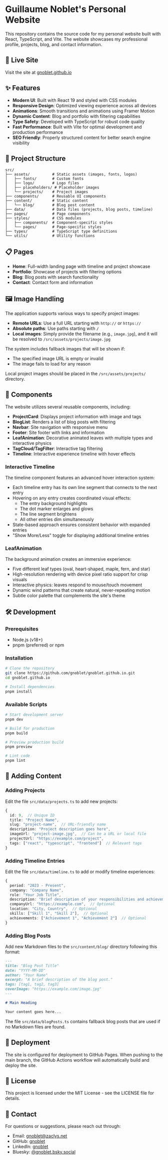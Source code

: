 # Guillaume Noblet's Personal Website

This repository contains the source code for my personal website built with React, TypeScript, and Vite. The website showcases my professional profile, projects, blog, and contact information.

## 🚀 Live Site

Visit the site at [gnoblet.github.io](https://gnoblet.github.io/)

## ✨ Features

- **Modern UI**: Built with React 19 and styled with CSS modules
- **Responsive Design**: Optimized viewing experience across all devices
- **Animations**: Smooth transitions and animations using Framer Motion
- **Dynamic Content**: Blog and portfolio with filtering capabilities
- **Type Safety**: Developed with TypeScript for robust code quality
- **Fast Performance**: Built with Vite for optimal development and production performance
- **SEO Friendly**: Properly structured content for better search engine visibility

## 📁 Project Structure

```
src/
├── assets/          # Static assets (images, fonts, logos)
│   ├── fonts/       # Custom fonts
│   ├── logo/        # Logo files
│   ├── placeholders/ # Placeholder images
│   └── projects/    # Project images
├── components/      # Reusable UI components
├── content/         # Static content
│   └── blog/        # Blog post content
├── data/            # Data files (projects, blog posts, timeline)
├── pages/           # Page components
├── styles/          # CSS modules
│   ├── components/  # Component-specific styles
│   └── pages/       # Page-specific styles
├── types/           # TypeScript type definitions
└── utils/           # Utility functions
```

## 📋 Pages

- **Home**: Full-width landing page with timeline and project showcase
- **Portfolio**: Showcase of projects with filtering options
- **Blog**: Blog posts with search functionality
- **Contact**: Contact form and information

## 🖼️ Image Handling

The application supports various ways to specify project images:

- **Remote URLs**: Use a full URL starting with `http://` or `https://`
- **Absolute paths**: Use paths starting with `/`
- **Local images**: Simply provide the filename (e.g., `image.jpg`), and it will be resolved to `/src/assets/projects/image.jpg`

The system includes fallback images that will be shown if:
- The specified image URL is empty or invalid
- The image fails to load for any reason

Local project images should be placed in the `/src/assets/projects/` directory.

## 🧩 Components

The website utilizes several reusable components, including:

- **ProjectCard**: Displays project information with image and tags
- **BlogList**: Renders a list of blog posts with filtering
- **Navbar**: Site navigation with responsive menu
- **Footer**: Site footer with links and information
- **LeafAnimation**: Decorative animated leaves with multiple types and interactive physics
- **TagCloud/TagFilter**: Interactive tag filtering
- **Timeline**: Interactive experience timeline with hover effects

### Interactive Timeline

The timeline component features an advanced hover interaction system:

- Each timeline entry has its own line segment that connects to the next entry
- Hovering on any entry creates coordinated visual effects:
  - The entry background highlights
  - The dot marker enlarges and glows
  - The line segment brightens
  - All other entries dim simultaneously
- State-based approach ensures consistent behavior with expanded entries
- "Show More/Less" toggle for displaying additional timeline entries

### LeafAnimation

The background animation creates an immersive experience:

- Five different leaf types (oval, heart-shaped, maple, fern, and star)
- High-resolution rendering with device pixel ratio support for crisp visuals
- Interactive physics: leaves respond to mouse/touch movement
- Dynamic wind patterns that create natural, never-repeating motion
- Subtle color palette that complements the site's theme

## 🛠️ Development

### Prerequisites

- Node.js (v18+)
- pnpm (preferred) or npm

### Installation

```bash
# Clone the repository
git clone https://github.com/gnoblet/gnoblet.github.io.git
cd gnoblet.github.io

# Install dependencies
pnpm install
```

### Available Scripts

```bash
# Start development server
pnpm dev

# Build for production
pnpm build

# Preview production build
pnpm preview

# Lint code
pnpm lint
```

## 🔧 Adding Content

### Adding Projects

Edit the file `src/data/projects.ts` to add new projects:

```typescript
{
  id: 9,  // Unique ID
  title: "Project Name",
  slug: "project-name",  // URL-friendly name
  description: "Project description goes here",
  imageUrl: "project-image.jpg",  // Can be a URL or local file
  projectUrl: "https://example.com/project",
  tags: ["react", "typescript", "frontend"]  // Relevant tags
}
```

### Adding Timeline Entries

Edit the file `src/data/timeline.ts` to add or modify timeline experiences:

```typescript
{
  period: "2023 - Present",
  company: "Company Name",
  role: "Your Job Title",
  description: "Brief description of your responsibilities and achievements.",
  companyUrl: "https://example.com",  // Optional
  location: "City, Country",  // Optional
  skills: ["Skill 1", "Skill 2"],  // Optional
  achievements: ["Achievement 1", "Achievement 2"]  // Optional
}
```

### Adding Blog Posts

Add new Markdown files to the `src/content/blog/` directory following this format:

```markdown
---
title: "Blog Post Title"
date: "YYYY-MM-DD"
author: "Your Name"
excerpt: "A brief description of the blog post."
tags: [tag1, tag2, tag3]
coverImage: "https://example.com/image.jpg"
---

# Main Heading

Your content goes here...
```

The file `src/data/blogPosts.ts` contains fallback blog posts that are used if no Markdown files are found.

## 🚀 Deployment

The site is configured for deployment to GitHub Pages. When pushing to the main branch, the GitHub Actions workflow will automatically build and deploy the site.

## 📄 License

This project is licensed under the MIT License - see the LICENSE file for details.

## 📮 Contact

For questions or suggestions, please reach out through:

- Email: gnoblet@zaclys.net
- GitHub: [gnoblet](https://github.com/gnoblet)
- LinkedIn: [gnoblet](https://www.linkedin.com/in/gnoblet/)
- Bluesky: [@gnoblet.bsky.social](https://bsky.app/profile/gnoblet.bsky.social)
